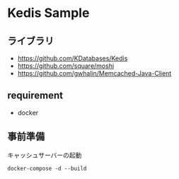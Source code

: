 # Kedis Sample

## ライブラリ

- https://github.com/KDatabases/Kedis
- https://github.com/square/moshi
- https://github.com/gwhalin/Memcached-Java-Client

## requirement

- docker

## 事前準備

キャッシュサーバーの起動
```
docker-compose -d --build
```